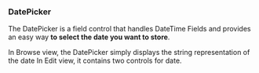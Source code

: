 ### DatePicker

The DatePicker is a field control that handles DateTime Fields and provides an easy way **to select the date you want to store**.

In Browse view, the DatePicker simply displays the string representation of the date In Edit view, it contains two controls for date.